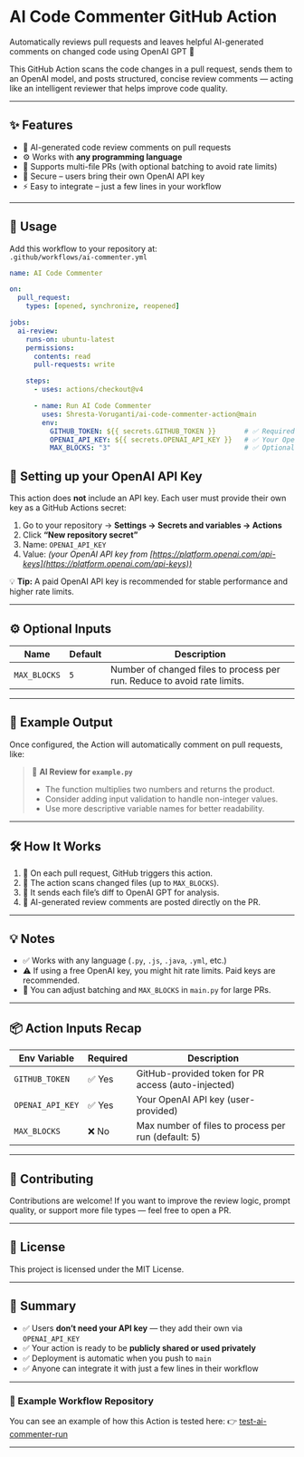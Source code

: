 # AI Code Commenter GitHub Action

Automatically reviews pull requests and leaves helpful AI-generated comments on changed code using OpenAI GPT 🚀

This GitHub Action scans the code changes in a pull request, sends them to an OpenAI model, and posts structured, concise review comments — acting like an intelligent reviewer that helps improve code quality.

---

## ✨ Features

- 🧠 AI-generated code review comments on pull requests  
- ⚙️ Works with **any programming language**  
- 📁 Supports multi-file PRs (with optional batching to avoid rate limits)  
- 🔐 Secure – users bring their own OpenAI API key  
- ⚡️ Easy to integrate – just a few lines in your workflow

---

## 🚀 Usage

Add this workflow to your repository at:  
`.github/workflows/ai-commenter.yml`

```yaml
name: AI Code Commenter

on:
  pull_request:
    types: [opened, synchronize, reopened]

jobs:
  ai-review:
    runs-on: ubuntu-latest
    permissions:
      contents: read
      pull-requests: write

    steps:
      - uses: actions/checkout@v4

      - name: Run AI Code Commenter
        uses: Shresta-Voruganti/ai-code-commenter-action@main
        env:
          GITHUB_TOKEN: ${{ secrets.GITHUB_TOKEN }}       # ✅ Required for PR access
          OPENAI_API_KEY: ${{ secrets.OPENAI_API_KEY }}   # ✅ Your OpenAI API key
          MAX_BLOCKS: "3"                                 # ✅ Optional: max files to process

  ```

## 🔑 Setting up your OpenAI API Key

This action does **not** include an API key.
Each user must provide their own key as a GitHub Actions secret:

1. Go to your repository → **Settings → Secrets and variables → Actions**
2. Click **“New repository secret”**
3. Name: `OPENAI_API_KEY`
4. Value: *(your OpenAI API key from [https://platform.openai.com/api-keys](https://platform.openai.com/api-keys))*

💡 **Tip:** A paid OpenAI API key is recommended for stable performance and higher rate limits.

---

## ⚙️ Optional Inputs

| Name         | Default | Description                                                              |
| ------------ | ------- | ------------------------------------------------------------------------ |
| `MAX_BLOCKS` | `5`     | Number of changed files to process per run. Reduce to avoid rate limits. |

---

## 🧠 Example Output

Once configured, the Action will automatically comment on pull requests, like:

> 🤖 **AI Review for `example.py`**
>
> * The function multiplies two numbers and returns the product.
> * Consider adding input validation to handle non-integer values.
> * Use more descriptive variable names for better readability.

---

## 🛠️ How It Works

1. 🧰 On each pull request, GitHub triggers this action.
2. 📁 The action scans changed files (up to `MAX_BLOCKS`).
3. 🔑 It sends each file’s diff to OpenAI GPT for analysis.
4. 💬 AI-generated review comments are posted directly on the PR.

---

## 💡 Notes

* ✅ Works with any language (`.py`, `.js`, `.java`, `.yml`, etc.)
* ⚠️ If using a free OpenAI key, you might hit rate limits. Paid keys are recommended.
* 🧪 You can adjust batching and `MAX_BLOCKS` in `main.py` for large PRs.

---

## 📦 Action Inputs Recap

| Env Variable     | Required | Description                                         |
| ---------------- | -------- | --------------------------------------------------- |
| `GITHUB_TOKEN`   | ✅ Yes    | GitHub-provided token for PR access (auto-injected) |
| `OPENAI_API_KEY` | ✅ Yes    | Your OpenAI API key (user-provided)                 |
| `MAX_BLOCKS`     | ❌ No     | Max number of files to process per run (default: 5) |

---

## 🤝 Contributing

Contributions are welcome! If you want to improve the review logic, prompt quality, or support more file types — feel free to open a PR.

---

## 📜 License

This project is licensed under the MIT License.

---

## 📌 Summary

* ✅ Users **don’t need your API key** — they add their own via `OPENAI_API_KEY`
* ✅ Your action is ready to be **publicly shared or used privately**
* ✅ Deployment is automatic when you push to `main`
* ✅ Anyone can integrate it with just a few lines in their workflow

---

### 🧪 Example Workflow Repository

You can see an example of how this Action is tested here:
👉 [test-ai-commenter-run](https://github.com/Shresta-Voruganti/test-ai-commenter-run)

---


